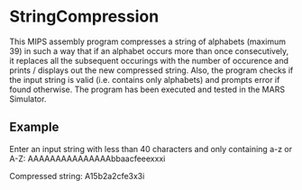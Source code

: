 # StringCompression
This MIPS assembly program compresses a string of alphabets (maximum 39) in such a way that if an alphabet occurs more than once consecutively, it replaces all the subsequent occurings with the number of occurence and prints / displays out the new compressed string. Also, the program checks if the input string is valid (i.e. contains only alphabets) and prompts error if found otherwise.
The program has been executed and tested in the MARS Simulator.

## Example
Enter an input string with less than 40 characters and only containing a-z or A-Z: AAAAAAAAAAAAAAAbbaacfeeexxxi

Compressed string: A15b2a2cfe3x3i
